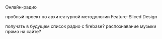 Онлайн-радио

пробный проект по архитектурной методологии Feature-Sliced Design

получать в будущем список радио с firebase?
распознавание музыки прямо на сайте?
